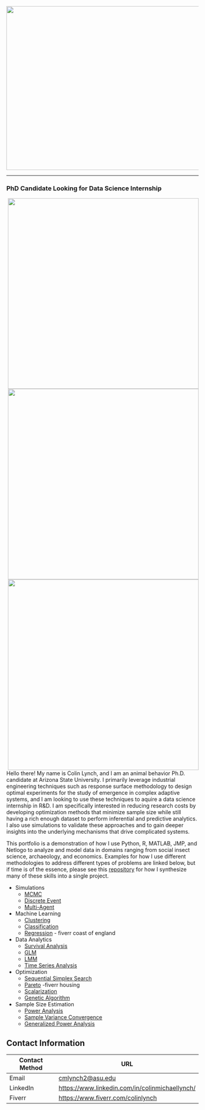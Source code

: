 <p align="center">
  <img width="550" height="430" src=https://user-images.githubusercontent.com/61156429/211726471-9fee64e6-1dc8-4719-9aea-530528ec39a1.gif>
</p>

***

### PhD Candidate Looking for Data Science Internship

<img src="https://user-images.githubusercontent.com/61156429/211861311-642d131e-de8e-402a-afe0-e2df6b74e361.png" align="right" width="500px"/>  
<img src="https://user-images.githubusercontent.com/61156429/211863737-6ae0e5e4-6baa-48b5-be6a-7ae52ba6dc52.png" align="right" width="500px"/>
<img src="https://user-images.githubusercontent.com/61156429/211865264-91c2a721-7d13-48c2-9672-bf82d611ba41.png" align="right" width="500px"/>

Hello there! My name is Colin Lynch, and I am an animal behavior Ph.D. candidate at Arizona State University. I primarily leverage industrial engineering techniques such as response surface methodology to design optimal experiments for the study of emergence in complex adaptive systems, and I am looking to use these techniques to aquire a data science internship in R&D. I am specifically interested in reducing research costs by developing optimization methods that minimize sample size while still having a rich enough dataset to perform inferential and predictive analytics. I also use simulations to validate these approaches and to gain deeper insights into the underlying mechanisms that drive complicated systems.   

This portfolio is a demonstration of how I use Python, R, MATLAB, JMP, and Netlogo to analyze and model data in domains ranging from social insect science, archaeology, and economics. Examples for how I use different methodologies to address different types of problems are linked below, but if time is of the essence, please see this [repository](https://github.com/colinmichaellynch/End-to-End-Ant-Data-Project) for how I synthesize many of these skills into a single project. 

* Simulations
  - [MCMC](https://github.com/colinmichaellynch/Nutrient-Allocation-in-Leaf-Cutter-Ants)
  - [Discrete Event](https://github.com/colinmichaellynch/End-to-End-Ant-Data-Project)
  - [Multi-Agent](https://github.com/colinmichaellynch/Easter-Island-Cooperation-Simulation)
* Machine Learning
  - [Clustering](https://github.com/colinmichaellynch/End-to-End-Ant-Data-Project)
  - [Classification](https://github.com/colinmichaellynch/ML-For-Ankle-Surgery)
  - [Regression]() - fiverr coast of england
* Data Analytics 
  - [Survival Analysis](https://github.com/colinmichaellynch/Effect-of-Fungicide-on-Bees)
  - [GLM](https://github.com/colinmichaellynch/Easter-Island-Cooperation-Simulation)
  - [LMM](https://github.com/colinmichaellynch/Sampling-Across-vs-Within-Random-Effects)
  - [Time Series Analysis](https://github.com/colinmichaellynch/Easter-Island-Rainfall-Time-Series)
* Optimization 
   - [Sequential Simplex Search](https://github.com/colinmichaellynch/Simplex-Optimization-for-Experimental-Design)
   - [Pareto]() -fiverr housing
   - [Scalarization](https://github.com/colinmichaellynch/End-to-End-Ant-Data-Project)
   - [Genetic Algorithm](https://github.com/colinmichaellynch/Optimal-Threshold-Distributions)
* Sample Size Estimation
   - [Power Analysis](https://github.com/colinmichaellynch/Optimal-Experimental-Designs-for-Hypothesis-Testing-with-Multiple-Factors)
   - [Sample Variance Convergence](https://github.com/colinmichaellynch/End-to-End-Ant-Data-Project)
   - [Generalized Power Analysis](https://github.com/colinmichaellynch/Sampling-Across-vs-Within-Random-Effects)

## Contact Information

| Contact Method | URL |
| --- | --- |
| Email | cmlynch2@asu.edu |
| LinkedIn | https://www.linkedin.com/in/colinmichaellynch/ |
| Fiverr | https://www.fiverr.com/colinlynch |
